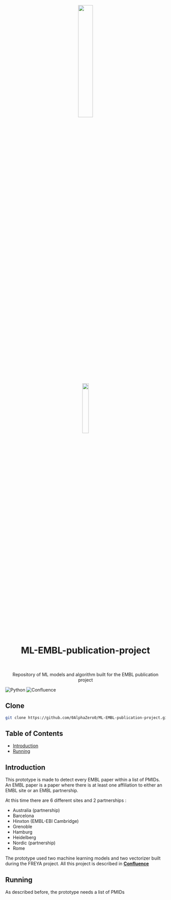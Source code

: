 <p align="center"><img width=30% src="https://www.ebi.ac.uk/eva/img/dbSNP/EMBL_EBI-logo.png"></p>
<p align="center"><img width=20% src="https://www.infodocket.com/wp-content/uploads/2020/06/2020-06-02_09-17-36.png"></p>



<h1 align="center"> ML-EMBL-publication-project </h1> <br>
<p align="center">
  Repository of ML models  and algorithm built for the EMBL publication project
</p>

![Python](https://img.shields.io/badge/Python-v3.5%2B-blue)
![Confluence](https://img.shields.io/badge/Confluence-FREYA%2FEMBL%20project-green)

## Clone
```bash
git clone https://github.com/0AlphaZero0/ML-EMBL-publication-project.git
```

## Table of Contents

- [Introduction](#introduction)
- [Running](#running)


## Introduction
This prototype is made to detect every EMBL paper within a list of PMIDs. An EMBL paper is a paper where there is at least one affiliation to either an EMBL site or an EMBL partnership.

At this time there are 6 different sites and 2 partnerships : 

- Australia (partnership)
- Barcelona
- Hinxton (EMBL-EBI Cambridge)
- Grenoble
- Hamburg
- Heidelberg
- Nordic (partnership)
- Rome

The prototype used two machine learning models and two vectorizer built during the FREYA project. All this project is described in **[Confluence](https://img.shields.io/badge/Confluence-FREYA%2FEMBL%20project-green)**

## Running
As described before, the prototype needs a list of PMIDs
